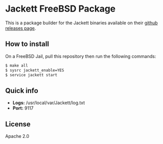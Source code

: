 # Jackett FreeBSD Package

This is a package builder for the Jackett binaries available on their [github releases page][jackett-releases].

## How to install

On a FreeBSD Jail, pull this repository then run the following commands:

```bash
$ make all
$ sysrc jackett_enable=YES
$ service jackett start
```

## Quick info

- **Logs:** /usr/local/var/Jackett/log.txt
- **Port:** 9117

## License

Apache 2.0

[jackett-releases]: https://github.com/Jackett/Jackett/releases
